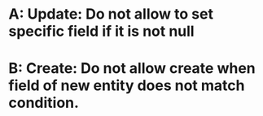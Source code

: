 
# A: Update: Do not allow to set specific field if it is not null
# B: Create: Do not allow create when field of new entity does not match condition.
